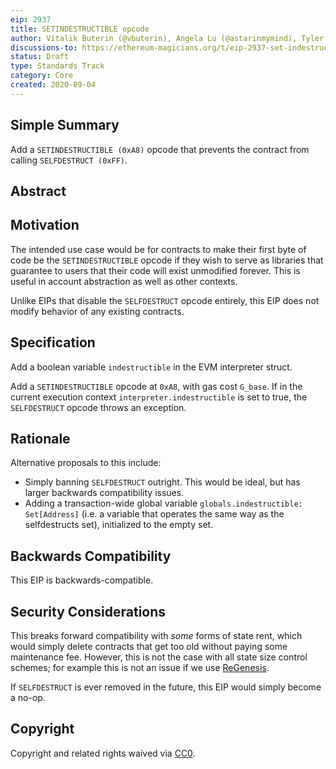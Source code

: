 ```yaml
---
eip: 2937
title: SETINDESTRUCTIBLE opcode
author: Vitalik Buterin (@vbuterin), Angela Lu (@astarinmymind), Tyler Goodman (@technicallyty)
discussions-to: https://ethereum-magicians.org/t/eip-2937-set-indestructible/4571
status: Draft
type: Standards Track
category: Core
created: 2020-09-04
---
```


## Simple Summary

Add a `SETINDESTRUCTIBLE (0xA8)` opcode that prevents the contract from calling `SELFDESTRUCT (0xFF)`.

## Abstract

## Motivation

The intended use case would be for contracts to make their first byte of code be the `SETINDESTRUCTIBLE` opcode if they wish to serve as libraries that guarantee to users that their code will exist unmodified forever. This is useful in account abstraction as well as other contexts.

Unlike EIPs that disable the `SELFDESTRUCT` opcode entirely, this EIP does not modify behavior of any existing contracts.

## Specification

Add a boolean variable `indestructible` in the EVM interpreter struct.

Add a `SETINDESTRUCTIBLE` opcode at `0xA8`, with gas cost `G_base`. If in the current execution context `interpreter.indestructible` is set to true, the `SELFDESTRUCT` opcode throws an exception. 

## Rationale

Alternative proposals to this include:

* Simply banning `SELFDESTRUCT` outright. This would be ideal, but has larger backwards compatibility issues.
* Adding a transaction-wide global variable `globals.indestructible: Set[Address]` (i.e. a variable that operates the same way as the selfdestructs set), initialized to the empty set. 

## Backwards Compatibility

This EIP is backwards-compatible.

## Security Considerations

This breaks forward compatibility with _some_ forms of state rent, which would simply delete contracts that get too old without paying some maintenance fee. However, this is not the case with all state size control schemes; for example this is not an issue if we use [ReGenesis](https://ledgerwatch.github.io/regenesis_plan.html).

If `SELFDESTRUCT` is ever removed in the future, this EIP would simply become a no-op.

## Copyright
Copyright and related rights waived via [CC0](https://creativecommons.org/publicdomain/zero/1.0/).
